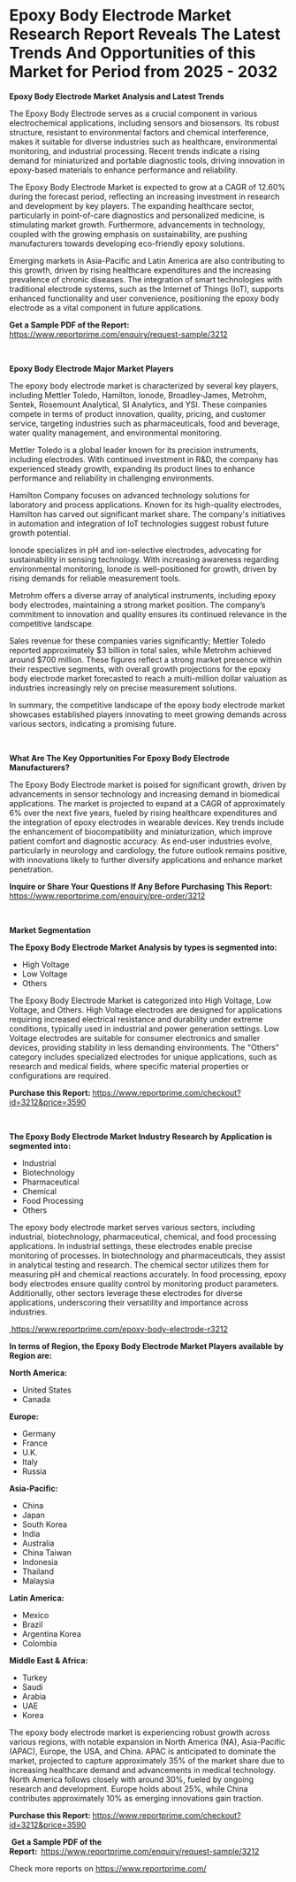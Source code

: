 <p><h1>Epoxy Body Electrode Market Research Report Reveals The Latest Trends And Opportunities of this Market for Period from 2025 - 2032</h1></p><p><strong>Epoxy Body Electrode Market Analysis and Latest Trends</strong></p>
<p><p>The Epoxy Body Electrode serves as a crucial component in various electrochemical applications, including sensors and biosensors. Its robust structure, resistant to environmental factors and chemical interference, makes it suitable for diverse industries such as healthcare, environmental monitoring, and industrial processing. Recent trends indicate a rising demand for miniaturized and portable diagnostic tools, driving innovation in epoxy-based materials to enhance performance and reliability.</p><p>The Epoxy Body Electrode Market is expected to grow at a CAGR of 12.60% during the forecast period, reflecting an increasing investment in research and development by key players. The expanding healthcare sector, particularly in point-of-care diagnostics and personalized medicine, is stimulating market growth. Furthermore, advancements in technology, coupled with the growing emphasis on sustainability, are pushing manufacturers towards developing eco-friendly epoxy solutions.</p><p>Emerging markets in Asia-Pacific and Latin America are also contributing to this growth, driven by rising healthcare expenditures and the increasing prevalence of chronic diseases. The integration of smart technologies with traditional electrode systems, such as the Internet of Things (IoT), supports enhanced functionality and user convenience, positioning the epoxy body electrode as a vital component in future applications.</p></p>
<p><strong>Get a Sample PDF of the Report:&nbsp;</strong> <a href="https://www.reportprime.com/enquiry/request-sample/3212?utm_campaign=3354&utm_medium=2&utm_source=Github&utm_content=ia&utm_term=18032025&utm_id=epoxy-body-electrode">https://www.reportprime.com/enquiry/request-sample/3212</a></p>
<p>&nbsp;</p>
<p><strong>Epoxy Body Electrode Major Market Players</strong></p>
<p><p>The epoxy body electrode market is characterized by several key players, including Mettler Toledo, Hamilton, Ionode, Broadley-James, Metrohm, Sentek, Rosemount Analytical, SI Analytics, and YSI. These companies compete in terms of product innovation, quality, pricing, and customer service, targeting industries such as pharmaceuticals, food and beverage, water quality management, and environmental monitoring.</p><p>Mettler Toledo is a global leader known for its precision instruments, including electrodes. With continued investment in R&D, the company has experienced steady growth, expanding its product lines to enhance performance and reliability in challenging environments. </p><p>Hamilton Company focuses on advanced technology solutions for laboratory and process applications. Known for its high-quality electrodes, Hamilton has carved out significant market share. The company's initiatives in automation and integration of IoT technologies suggest robust future growth potential.</p><p>Ionode specializes in pH and ion-selective electrodes, advocating for sustainability in sensing technology. With increasing awareness regarding environmental monitoring, Ionode is well-positioned for growth, driven by rising demands for reliable measurement tools.</p><p>Metrohm offers a diverse array of analytical instruments, including epoxy body electrodes, maintaining a strong market position. The company’s commitment to innovation and quality ensures its continued relevance in the competitive landscape.</p><p>Sales revenue for these companies varies significantly; Mettler Toledo reported approximately $3 billion in total sales, while Metrohm achieved around $700 million. These figures reflect a strong market presence within their respective segments, with overall growth projections for the epoxy body electrode market forecasted to reach a multi-million dollar valuation as industries increasingly rely on precise measurement solutions.</p><p>In summary, the competitive landscape of the epoxy body electrode market showcases established players innovating to meet growing demands across various sectors, indicating a promising future.</p></p>
<p>&nbsp;</p>
<p><strong>What Are The Key Opportunities For Epoxy Body Electrode Manufacturers?</strong></p>
<p><p>The Epoxy Body Electrode market is poised for significant growth, driven by advancements in sensor technology and increasing demand in biomedical applications. The market is projected to expand at a CAGR of approximately 6% over the next five years, fueled by rising healthcare expenditures and the integration of epoxy electrodes in wearable devices. Key trends include the enhancement of biocompatibility and miniaturization, which improve patient comfort and diagnostic accuracy. As end-user industries evolve, particularly in neurology and cardiology, the future outlook remains positive, with innovations likely to further diversify applications and enhance market penetration.</p></p>
<p><strong>Inquire or Share Your Questions If Any Before Purchasing This Report:</strong> <a href="https://www.reportprime.com/enquiry/pre-order/3212?utm_campaign=3354&utm_medium=2&utm_source=Github&utm_content=ia&utm_term=18032025&utm_id=epoxy-body-electrode">https://www.reportprime.com/enquiry/pre-order/3212</a></p>
<p>&nbsp;</p>
<p><strong>Market Segmentation</strong></p>
<p><strong>The Epoxy Body Electrode Market Analysis by types is segmented into:</strong></p>
<p><ul><li>High Voltage</li><li>Low Voltage</li><li>Others</li></ul></p>
<p><p>The Epoxy Body Electrode Market is categorized into High Voltage, Low Voltage, and Others. High Voltage electrodes are designed for applications requiring increased electrical resistance and durability under extreme conditions, typically used in industrial and power generation settings. Low Voltage electrodes are suitable for consumer electronics and smaller devices, providing stability in less demanding environments. The "Others" category includes specialized electrodes for unique applications, such as research and medical fields, where specific material properties or configurations are required.</p></p>
<p><strong>Purchase this Report:&nbsp;</strong><a href="https://www.reportprime.com/checkout?id=3212&price=3590&utm_campaign=3354&utm_medium=2&utm_source=Github&utm_content=ia&utm_term=18032025&utm_id=epoxy-body-electrode">https://www.reportprime.com/checkout?id=3212&price=3590</a></p>
<p>&nbsp;</p>
<p><strong>The Epoxy Body Electrode Market Industry Research by Application is segmented into:</strong></p>
<p><ul><li>Industrial</li><li>Biotechnology</li><li>Pharmaceutical</li><li>Chemical</li><li>Food Processing</li><li>Others</li></ul></p>
<p><p>The epoxy body electrode market serves various sectors, including industrial, biotechnology, pharmaceutical, chemical, and food processing applications. In industrial settings, these electrodes enable precise monitoring of processes. In biotechnology and pharmaceuticals, they assist in analytical testing and research. The chemical sector utilizes them for measuring pH and chemical reactions accurately. In food processing, epoxy body electrodes ensure quality control by monitoring product parameters. Additionally, other sectors leverage these electrodes for diverse applications, underscoring their versatility and importance across industries.</p></p>
<p><a href="https://www.reportprime.com/epoxy-body-electrode-r3212?utm_campaign=3354&utm_medium=2&utm_source=Github&utm_content=ia&utm_term=18032025&utm_id=epoxy-body-electrode">&nbsp;https://www.reportprime.com/epoxy-body-electrode-r3212</a></p>
<p><strong>In terms of Region, the Epoxy Body Electrode Market Players available by Region are:</strong></p>
<p>
    <p> <strong> North America: </strong>
        <ul>
            <li>United States</li>
            <li>Canada</li>
        </ul>
        </p> 
    <p> <strong> Europe: </strong>
        <ul>
            <li>Germany</li>
            <li>France</li>
            <li>U.K.</li>
            <li>Italy</li>
            <li>Russia</li>
        </ul>
        </p> 
    <p> <strong> Asia-Pacific: </strong>
        <ul>
            <li>China</li>
            <li>Japan</li>
            <li>South Korea</li>
            <li>India</li>
            <li>Australia</li>
            <li>China Taiwan</li>
            <li>Indonesia</li>
            <li>Thailand</li>
            <li>Malaysia</li>
        </ul>
        </p> 
    <p> <strong> Latin America: </strong>
        <ul>
            <li>Mexico</li>
            <li>Brazil</li>
            <li>Argentina Korea</li>
            <li>Colombia</li>
        </ul>
        </p> 
    <p> <strong> Middle East & Africa: </strong>
        <ul>
            <li>Turkey</li>
            <li>Saudi</li>
            <li>Arabia</li>
            <li>UAE</li>
            <li>Korea</li>
        </ul>
    </p>
    </p>
<p><p>The epoxy body electrode market is experiencing robust growth across various regions, with notable expansion in North America (NA), Asia-Pacific (APAC), Europe, the USA, and China. APAC is anticipated to dominate the market, projected to capture approximately 35% of the market share due to increasing healthcare demand and advancements in medical technology. North America follows closely with around 30%, fueled by ongoing research and development. Europe holds about 25%, while China contributes approximately 10% as emerging innovations gain traction.</p></p>
<p><strong>Purchase this Report: </strong><a href="https://www.reportprime.com/checkout?id=3212&price=3590&utm_campaign=3354&utm_medium=2&utm_source=Github&utm_content=ia&utm_term=18032025&utm_id=epoxy-body-electrode">https://www.reportprime.com/checkout?id=3212&price=3590</a></p>
<p>&nbsp;<strong>Get a Sample PDF of the Report:&nbsp;&nbsp;</strong><a href="https://www.reportprime.com/enquiry/request-sample/3212?utm_campaign=3354&utm_medium=2&utm_source=Github&utm_content=ia&utm_term=18032025&utm_id=epoxy-body-electrode">https://www.reportprime.com/enquiry/request-sample/3212</a></p>
<p><strong></strong></p>
<p>Check more reports on <a href="https://www.reportprime.com/?utm_campaign=3354&utm_medium=2&utm_source=Github&utm_content=ia&utm_term=18032025&utm_id=epoxy-body-electrode">https://www.reportprime.com/</a></p>